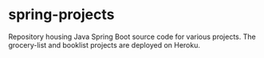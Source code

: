 # spring-projects
Repository housing Java Spring Boot source code for various projects. The grocery-list and booklist projects are deployed on Heroku.
